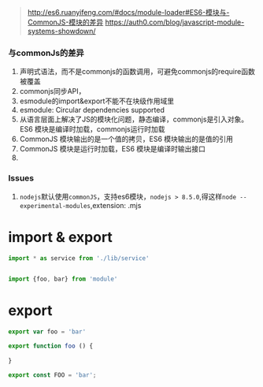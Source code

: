> http://es6.ruanyifeng.com/#docs/module-loader#ES6-模块与-CommonJS-模块的差异
> https://auth0.com/blog/javascript-module-systems-showdown/
### 与commonJs的差异
1. 声明式语法，而不是commonjs的函数调用，可避免commonjs的require函数被覆盖
2. commonjs同步API，
3. esmodule的import&export不能不在块级作用域里
4. esmodule: Circular dependencies supported
2. 从语言层面上解决了JS的模块化问题，静态编译，commonjs是引入对象。 ES6 模块是编译时加载，commonjs运行时加载
3. CommonJS 模块输出的是一个值的拷贝，ES6 模块输出的是值的引用
4. CommonJS 模块是运行时加载，ES6 模块是编译时输出接口
5. 

### Issues
1. `nodejs`默认使用`commonJS`，支持es6模块，`nodejs > 8.5.0`,得这样`node --experimental-modules`,extension: .mjs

# import & export
```js
import * as service from './lib/service'


import {foo, bar} from 'module'
```


# export
```js
export var foo = 'bar'

export function foo () {
    
}

export const FOO = 'bar';
```